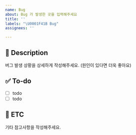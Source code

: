```yaml
---
name: Bug
about: Bug 가 발생한 곳을 입력해주세요
title: ''
labels: "\U0001F41B Bug"
assignees: ''

---
```


## :memo: Description
버그 발생 상황을 상세하게 작성해주세요. (원인이 있다면 더욱 좋아요)

## :white_check_mark: To-do
- [ ] todo
- [ ] todo

## :speech_balloon: ETC
기타 참고사항을 작성해주세요.
